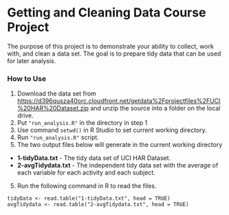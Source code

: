 # Getting and Cleaning Data Course Project
The purpose of this project is to demonstrate your ability to collect, work with, and clean a data set. The goal is to prepare tidy data that can be used for later analysis.

### How to Use
1. Download the data set from https://d396qusza40orc.cloudfront.net/getdata%2Fprojectfiles%2FUCI%20HAR%20Dataset.zip and unzip the source into a folder on the local drive.
2. Put `"run_analysis.R"` in the directory in step 1
3. Use command `setwd()` in R Studio to set current working directory.
4. Run `"run_analysis.R"` script.
5. The two output files below will generate in the current working directory
  * **1-tidyData.txt** - The tidy data set of UCI HAR Dataset.
  * **2-avgTidydata.txt** - The independent tidy data set with the average of each variable for each activity and each subject.
5. Run the following command in R to read the files.
```
tidyData <- read.table("1-tidyData.txt", head = TRUE)
avgTidydata <- read.table("2-avgTidydata.txt", head = TRUE)
```